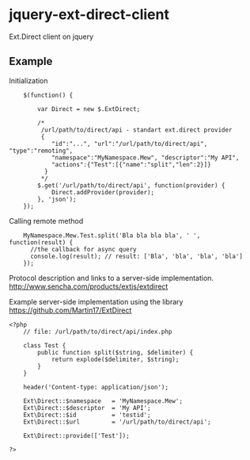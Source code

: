 jquery-ext-direct-client
========================

Ext.Direct client on jquery


## Example

Initialization
```
    $(function() {

        var Direct = new $.ExtDirect;

        /*
         /url/path/to/direct/api - standart ext.direct provider
         {
            "id":"...", "url":"/url/path/to/direct/api", "type":"remoting",
            "namespace":"MyNamespace.Mew", "descriptor":"My API",
            "actions":{"Test":[{"name":"split","len":2}]}
          }
         */
        $.get('/url/path/to/direct/api', function(provider) {
            Direct.addProvider(provider);
        }, 'json');
    });
```

Calling remote method
```
    MyNamespace.Mew.Test.split('Bla bla bla bla', ' ', function(result) {
      //the callback for async query
      console.log(result); // result: ['Bla', 'bla', 'bla', 'bla']
    });
```

Protocol description and links to a server-side implementation.
http://www.sencha.com/products/extjs/extdirect


Example server-side implementation using the library https://github.com/Martin17/ExtDirect
```
<?php
    // file: /url/path/to/direct/api/index.php

    class Test {
        public function split($string, $delimiter) {
            return explode($delimiter, $string);
        }
    } 
    
    header('Content-type: application/json');

    Ext\Direct::$namespace   = 'MyNamespace.Mew';
    Ext\Direct::$descriptor  = 'My API';
    Ext\Direct::$id          = 'testid';
    Ext\Direct::$url         = '/url/path/to/direct/api';

    Ext\Direct::provide(['Test']);

?>
```

